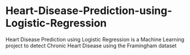 # Heart-Disease-Prediction-using-Logistic-Regression
Heart Disease Prediction using Logistic Regression is a Machine Learning project to detect Chronic Heart Disease using the Framingham dataset
